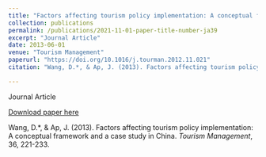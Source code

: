 ```yaml
---
title: "Factors affecting tourism policy implementation: A conceptual framework and a case study in China"
collection: publications
permalink: /publications/2021-11-01-paper-title-number-ja39
excerpt: "Journal Article"
date: 2013-06-01
venue: "Tourism Management"
paperurl: "https://doi.org/10.1016/j.tourman.2012.11.021"
citation: "Wang, D.*, & Ap, J. (2013). Factors affecting tourism policy implementation: A conceptual framework and a case study in China. <i>Tourism Management</i>, 36, 221-233."

---
```

Journal Article

[Download paper here](https://doi.org/10.1016/j.tourman.2012.11.021)

Wang, D.*, & Ap, J. (2013). Factors affecting tourism policy implementation: A conceptual framework and a case study in China. <i>Tourism Management</i>, 36, 221-233.


